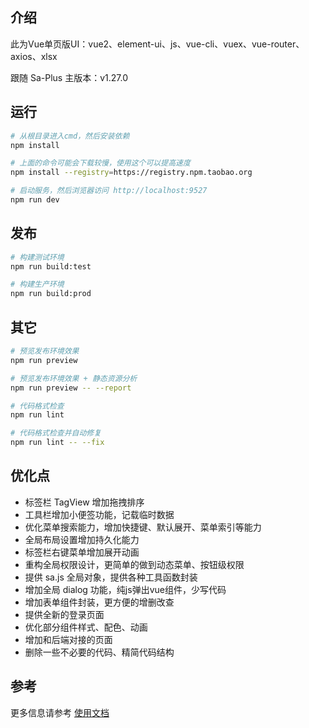 ## 介绍
此为Vue单页版UI：vue2、element-ui、js、vue-cli、vuex、vue-router、axios、xlsx

跟随 Sa-Plus 主版本：v1.27.0 

## 运行 

```bash
# 从根目录进入cmd，然后安装依赖
npm install

# 上面的命令可能会下载较慢，使用这个可以提高速度 
npm install --registry=https://registry.npm.taobao.org

# 启动服务，然后浏览器访问 http://localhost:9527
npm run dev
```


## 发布

```bash
# 构建测试环境
npm run build:test

# 构建生产环境
npm run build:prod
```

## 其它

```bash
# 预览发布环境效果
npm run preview

# 预览发布环境效果 + 静态资源分析
npm run preview -- --report

# 代码格式检查
npm run lint

# 代码格式检查并自动修复
npm run lint -- --fix
```

## 优化点
- 标签栏 TagView 增加拖拽排序 
- 工具栏增加小便签功能，记载临时数据 
- 优化菜单搜索能力，增加快捷键、默认展开、菜单索引等能力 
- 全局布局设置增加持久化能力 
- 标签栏右键菜单增加展开动画 
- 重构全局权限设计，更简单的做到动态菜单、按钮级权限 
- 提供 sa.js 全局对象，提供各种工具函数封装 
- 增加全局 dialog 功能，纯js弹出vue组件，少写代码 
- 增加表单组件封装，更方便的增删改查 
- 提供全新的登录页面
- 优化部分组件样式、配色、动画 
- 增加和后端对接的页面 
- 删除一些不必要的代码、精简代码结构 

## 参考

更多信息请参考 [使用文档](https://panjiachen.github.io/vue-element-admin-site/zh/)
